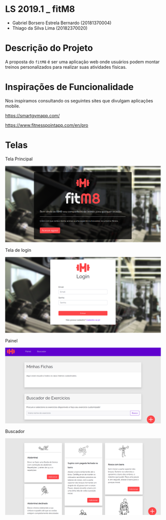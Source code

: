 # LS 2019.1 _ fitM8

- Gabriel Borsero Estrela Bernardo (20181370004)
- Thiago da Silva Lima (20182370020)

# Descrição do Projeto

A proposta do `fitM8` é ser uma aplicação web onde usuários podem montar treinos personalizados para realizar suas atividades físicas.



# Inspirações de Funcionalidade 

Nos inspiramos consultando os seguintes sites que divulgam aplicações mobile.

https://smartgymapp.com/

https://www.fitnesspointapp.com/en/pro



# Telas

Tela Principal

![index](index.png)

Tela de login

![login](login.png)

Painel

![painel](painel.png)

Buscador

![buscador](buscador.png)




